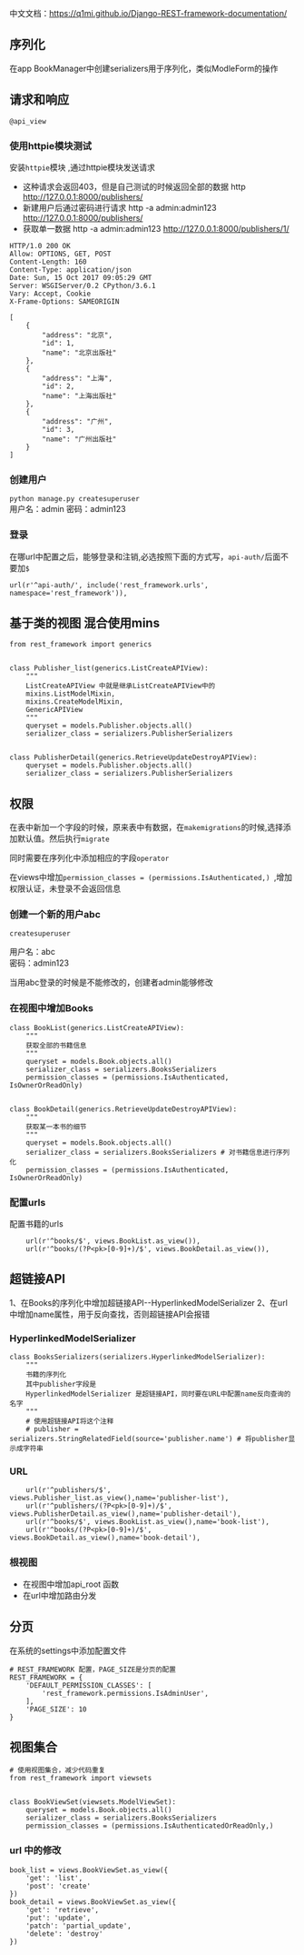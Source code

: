 
中文文档：https://q1mi.github.io/Django-REST-framework-documentation/

## 序列化

在app BookManager中创建serializers用于序列化，类似ModleForm的操作

## 请求和响应

`@api_view`

### 使用httpie模块测试

安装`httpie`模块 ,通过httpie模块发送请求  
- 这种请求会返回403，但是自己测试的时候返回全部的数据 http http://127.0.0.1:8000/publishers/
- 新建用户后通过密码进行请求 http -a admin:admin123  http://127.0.0.1:8000/publishers/
- 获取单一数据 http -a admin:admin123  http://127.0.0.1:8000/publishers/1/


```cython
HTTP/1.0 200 OK
Allow: OPTIONS, GET, POST
Content-Length: 160
Content-Type: application/json
Date: Sun, 15 Oct 2017 09:05:29 GMT
Server: WSGIServer/0.2 CPython/3.6.1
Vary: Accept, Cookie
X-Frame-Options: SAMEORIGIN

[
    {
        "address": "北京",
        "id": 1,
        "name": "北京出版社"
    },
    {
        "address": "上海",
        "id": 2,
        "name": "上海出版社"
    },
    {
        "address": "广州",
        "id": 3,
        "name": "广州出版社"
    }
]

```


### 创建用户

`python manage.py createsuperuser`   
用户名：admin
密码：admin123

### 登录

在哪url中配置之后，能够登录和注销,必选按照下面的方式写，`api-auth/`后面不要加`$`

`url(r'^api-auth/', include('rest_framework.urls', namespace='rest_framework')),`

## 基于类的视图 混合使用mins

```cython
from rest_framework import generics


class Publisher_list(generics.ListCreateAPIView):
    """
    ListCreateAPIView 中就是继承ListCreateAPIView中的
    mixins.ListModelMixin,
    mixins.CreateModelMixin,
    GenericAPIView
    """
    queryset = models.Publisher.objects.all()
    serializer_class = serializers.PublisherSerializers


class PublisherDetail(generics.RetrieveUpdateDestroyAPIView):
    queryset = models.Publisher.objects.all()
    serializer_class = serializers.PublisherSerializers
```

## 权限

在表中新加一个字段的时候，原来表中有数据，在`makemigrations`的时候,选择添加默认值。然后执行`migrate`

同时需要在序列化中添加相应的字段`operator`

在views中增加`permission_classes = (permissions.IsAuthenticated,) `,增加权限认证，未登录不会返回信息

### 创建一个新的用户abc

`createsuperuser` 

用户名：abc   
密码：admin123

当用abc登录的时候是不能修改的，创建者admin能够修改

### 在视图中增加Books

```cython
class BookList(generics.ListCreateAPIView):
    """
    获取全部的书籍信息
    """
    queryset = models.Book.objects.all()
    serializer_class = serializers.BooksSerializers
    permission_classes = (permissions.IsAuthenticated, IsOwnerOrReadOnly)


class BookDetail(generics.RetrieveUpdateDestroyAPIView):
    """
    获取某一本书的细节
    """
    queryset = models.Book.objects.all()
    serializer_class = serializers.BooksSerializers # 对书籍信息进行序列化
    permission_classes = (permissions.IsAuthenticated, IsOwnerOrReadOnly)

```

### 配置urls

配置书籍的urls
```cython
    url(r'^books/$', views.BookList.as_view()),
    url(r'^books/(?P<pk>[0-9]+)/$', views.BookDetail.as_view()),
```

## 超链接API


1、在Books的序列化中增加超链接API--HyperlinkedModelSerializer
2、在url中增加name属性，用于反向查找，否则超链接API会报错


### HyperlinkedModelSerializer

```cython
class BooksSerializers(serializers.HyperlinkedModelSerializer):
    """
    书籍的序列化
    其中publisher字段是
    HyperlinkedModelSerializer 是超链接API，同时要在URL中配置name反向查询的名字
    """
    # 使用超链接API将这个注释
    # publisher = serializers.StringRelatedField(source='publisher.name') # 将publisher显示成字符串 
```

### URL 

```cython
    url(r'^publishers/$', views.Publisher_list.as_view(),name='publisher-list'),
    url(r'^publishers/(?P<pk>[0-9]+)/$', views.PublisherDetail.as_view(),name='publisher-detail'),
    url(r'^books/$', views.BookList.as_view(),name='book-list'),
    url(r'^books/(?P<pk>[0-9]+)/$', views.BookDetail.as_view(),name='book-detail'),
```


### 根视图

- 在视图中增加api_root 函数
- 在url中增加路由分发

## 分页

在系统的settings中添加配置文件
```cython
# REST_FRAMEWORK 配置，PAGE_SIZE是分页的配置
REST_FRAMEWORK = {
    'DEFAULT_PERMISSION_CLASSES': [
        'rest_framework.permissions.IsAdminUser',
    ],
    'PAGE_SIZE': 10
}
```

## 视图集合

```cython
# 使用视图集合，减少代码重复
from rest_framework import viewsets


class BookViewSet(viewsets.ModelViewSet):
    queryset = models.Book.objects.all()
    serializer_class = serializers.BooksSerializers
    permission_classes = (permissions.IsAuthenticatedOrReadOnly,)

```

### url 中的修改

```cython
book_list = views.BookViewSet.as_view({
    'get': 'list',
    'post': 'create'
})
book_detail = views.BookViewSet.as_view({
    'get': 'retrieve',
    'put': 'update',
    'patch': 'partial_update',
    'delete': 'destroy'
})
```


